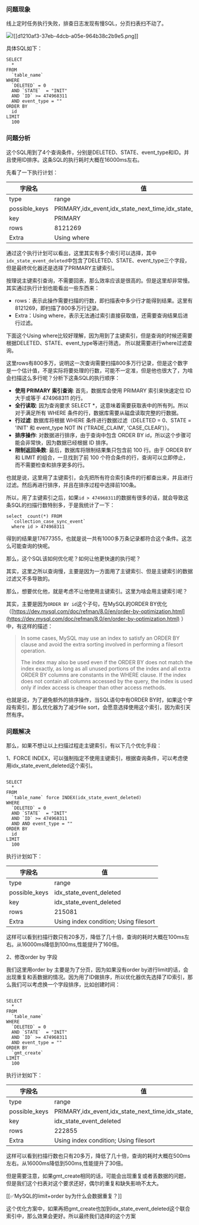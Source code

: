 ### 问题现象


线上定时任务执行失败，排查日志发现有慢SQL，分页扫表扫不动了。



![](media/17054563667330/17054564933625.jpg)![[d1210af3-37eb-4dcb-a05e-964b38c2b9e5.png]]



具体SQL如下：



```plain
SELECT
  *
FROM
  `table_name`
WHERE
  `DELETED` = 0
  AND `STATE`  = "INIT"
  AND `ID` >= 474968311
  AND event_type = ""
ORDER BY
  id
LIMIT
  100
```





### 问题分析
这个SQL用到了4个查询条件，分别是DELETED、STATE、event_type和ID。并且使用ID排序。这条SQL的执行耗时大概在16000ms左右。



先看了一下执行计划：

| 字段名 | 值 |
| --- | --- |
| type | range |
| possible_keys | PRIMARY,idx_event,idx_state_next_time,idx_state_event_deleted |
| key | PRIMARY |
| rows | 8121269 |
| Extra | Using where |




通过这个执行计划可以看出，这里其实有多个索引可以选择，其中`idx_state_event_deleted`中包含了DELETED、STATE、event_type三个字段，但是最终优化器还是选择了PRIMARY主键索引。



按理说主键索引查询，不需要回表，那么效率应该是很高的。但是这里却非常慢。其实通过执行计划也能看出一些东西来：



+ rows：表示此操作需要扫描的行数，即扫描表中多少行才能得到结果。这里有8121269，即扫描了800多万行记录。
+ Extra：Using where，表示无法通过索引直接获取值，还需要查询结果后进行过滤。



下面这个Using where比较好理解，因为用到了主键索引，但是查询的时候还需要根据DELETED、STATE、event_type等进行筛选， 所以就需要进行where过滤查询。



这里rows有800多万，说明这一次查询需要扫描800多万行记录，但是这个数字是一个估计值，不是实际将要处理的行数，可能不一定准，但是他也很大了，为啥会扫描这么多行呢？分析下这条SQL的执行顺序：



+ **使用 PRIMARY 索引查询**: 首先，数据库会使用 PRIMARY 索引来快速定位 ID 大于或等于 474968311 的行。
+ **全行读取**: 因为查询要求 SELECT *，这意味着需要获取表中的所有列。所以对于满足所有 WHERE 条件的行，数据库需要从磁盘读取完整的行数据。
+ **行过滤**: 数据库将根据 WHERE 条件进行数据过滤（DELETED = 0、STATE = 'INIT' 和 event_type NOT IN ('TRADE_CLAIM', 'CASE_CLEAR')）。
+ **排序操作**: 对数据进行排序，由于查询中包含 ORDER BY id，所以这个步骤可能会非常快，因为数据已经根据 ID 排序。
+ **限制返回条数**: 最后，数据库将限制结果集只包含前 100 行。由于 ORDER BY 和 LIMIT 的组合，一旦找到了前 100 个符合条件的行，查询可以立即停止，而不需要检查和排序更多的行。



也就是说，这里用了主键索引，会先把所有符合索引条件的行都查出来，并且进行过滤。然后再进行排序，并且在排序过程中选择前100条。



所以，用了主键索引之后，如果`id > 474968311`的数据有很多的话，就会导致这条SQL的扫描行数特别多，于是我统计了一下：



```plain
select  count(*) FROM
  `collection_case_sync_event` 
  where id > 474968311
```



得到的结果是17677355，也就是说一共有1000多万条记录都符合这个条件。这怎么可能查询的快呢。



那么，这个SQL该如何优化呢？如何让他更快速的执行呢？



其实，这里之所以查询慢，主要是因为一方面用了主键索引、但是主键索引的数据过滤又不多导致的。



那么，想要优化他，就是考虑不让他使用主键索引。这里为啥会用主键索引呢？



其实，主要是因为`ORDER BY id`这个子句，在MySQL的ORDER BY优化（[https://dev.mysql.com/doc/refman/8.0/en/order-by-optimization.html](https://dev.mysql.com/doc/refman/8.0/en/order-by-optimization.html) ）中，有这样的描述：



> In some cases, MySQL may use an index to satisfy an ORDER BY clause and avoid the extra sorting involved in performing a filesort operation.
>
>  
>
> The index may also be used even if the ORDER BY does not match the index exactly, as long as all unused portions of the index and all extra ORDER BY columns are constants in the WHERE clause. If the index does not contain all columns accessed by the query, the index is used only if index access is cheaper than other access methods.
>



也就是说，为了避免额外的排序操作，当SQL语句中有ORDER BY时，如果这个字段有索引，那么优化器为了减少file sort，会愿意选择使用这个索引，因为索引天然有序。



### 问题解决


那么，如果不想让以上扫描过程走主键索引，有以下几个优化手段：



1、FORCE INDEX，可以强制指定不使用主键索引，根据查询条件，可以考虑使用idx_state_event_deleted这个索引。



```plain

SELECT
  *
FROM
  `table_name` force INDEX(idx_state_event_deleted)
WHERE
  `DELETED` = 0
  AND `STATE`  = "INIT"
  AND `ID` >= 474968311
  AND AND event_type = ""
ORDER BY
  id
LIMIT
  100
```



执行计划如下：

| 字段名 | 值 |
| --- | --- |
| type | range |
| possible_keys | idx_state_event_deleted |
| key | idx_state_event_deleted |
| rows | 215081 |
| Extra | Using index condition; Using filesort |




这样可以看到扫描行数只有20多万，降低了几十倍，查询的耗时大概在100ms左右。从16000ms降低到100ms,性能提升了160倍。



2、修改order by 字段



我们这里用order by 主要是为了分页，因为如果没有order by进行limit的话，会出现重复和丢数据的情况。因为用了ID做排序，所以优化器优先选择了ID索引，那么我们可以考虑换一个字段排序，比如创建时间：



```plain

SELECT
  *
FROM
  `table_name` 
WHERE
  `DELETED` = 0
  AND `STATE`  = "INIT"
  AND `ID` >= 474968311
  AND event_type = ""
ORDER BY
  `gmt_create` 
LIMIT
  100
```



执行计划如下：

| 字段名 | 值 |
| --- | --- |
| type | range |
| possible_keys | PRIMARY,idx_event,idx_state_next_time,idx_state_event_deleted |
| key | idx_state_event_deleted |
| rows | 222855 |
| Extra | Using index condition; Using filesort |




这样可以看到扫描行数也只有20多万，降低了几十倍，查询的耗时大概在500ms左右。从16000ms降低到500ms,性能提升了30倍。



但是需要注意，如果gmt_create相同的话，可能会出现重复或者丢数据的问题，但是我们这个扫表对这个要求还好，偶尔的重复和缺失影响不太大。



[[✅MySQL的limit+order by为什么会数据重复？]]



这个优化方案中，如果再把gmt_create也加到idx_state_event_deleted这个联合索引中，那么效果会更好。所以最终我们选择的这个方案

